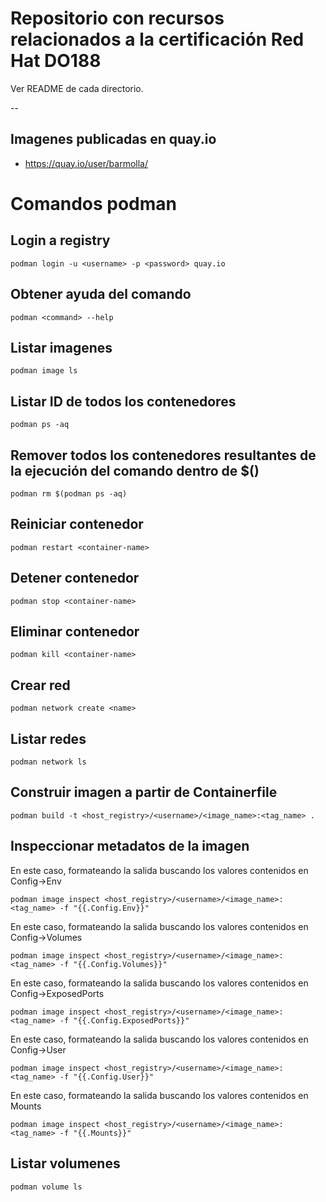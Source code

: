 # Repositorio con recursos relacionados a la certificación Red Hat DO188

Ver README de cada directorio.

--

## Imagenes publicadas en quay.io

- https://quay.io/user/barmolla/

# Comandos podman

## Login a registry

```
podman login -u <username> -p <password> quay.io
```

## Obtener ayuda del comando

```
podman <command> --help
```

## Listar imagenes

```
podman image ls
```

## Listar ID de todos los contenedores 

```
podman ps -aq
```

## Remover todos los contenedores resultantes de la ejecución del comando dentro de $()

```
podman rm $(podman ps -aq)
```

## Reiniciar contenedor

```
podman restart <container-name>
```

## Detener contenedor

```
podman stop <container-name>
```

## Eliminar contenedor

```
podman kill <container-name>
```

## Crear red

```
podman network create <name>
```

## Listar redes

```
podman network ls
```

## Construir imagen a partir de Containerfile

```
podman build -t <host_registry>/<username>/<image_name>:<tag_name> .
```

## Inspeccionar metadatos de la imagen

En este caso, formateando la salida buscando los valores contenidos en Config->Env

```
podman image inspect <host_registry>/<username>/<image_name>:<tag_name> -f "{{.Config.Env}}"
```

En este caso, formateando la salida buscando los valores contenidos en Config->Volumes

```
podman image inspect <host_registry>/<username>/<image_name>:<tag_name> -f "{{.Config.Volumes}}"
```

En este caso, formateando la salida buscando los valores contenidos en Config->ExposedPorts

```
podman image inspect <host_registry>/<username>/<image_name>:<tag_name> -f "{{.Config.ExposedPorts}}"
```

En este caso, formateando la salida buscando los valores contenidos en Config->User

```
podman image inspect <host_registry>/<username>/<image_name>:<tag_name> -f "{{.Config.User}}"
```

En este caso, formateando la salida buscando los valores contenidos en Mounts

```
podman image inspect <host_registry>/<username>/<image_name>:<tag_name> -f "{{.Mounts}}"
```

## Listar volumenes

```
podman volume ls
```